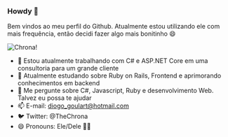 ### Howdy 👋

Bem vindos ao meu perfil do Github. Atualmente estou utilizando ele com mais frequência, então decidi fazer algo mais bonitinho 😄

![Chrona!](https://24.media.tumblr.com/27bb4bb0f727daf34cfcc7c71676ca3a/tumblr_mhm9vv6rAL1s540p2o1_500.gif "Chrona - Soul Eater")

- 🔭 Estou atualmente trabalhando com C# e ASP.NET Core em uma consultoria para um grande cliente
- 🌱 Atualmente estudando sobre Ruby on Rails, Frontend e aprimorando conhecimentos em backend
- 💬 Me pergunte sobre C#, Javascript, Ruby e desenvolvimento Web. Talvez eu possa te ajudar
- 📫 E-mail: diogo_goulart@hotmail.com
- 🐦 Twitter: @TheChrona
- 😄 Pronouns: Ele/Dele 🏳️‍🌈 

<!--
**TheChrona/thechrona** is a ✨ _special_ ✨ repository because its `README.md` (this file) appears on your GitHub profile.

Here are some ideas to get you started:

- 🔭 I’m currently working on ...
- 🌱 I’m currently learning ...
- 👯 I’m looking to collaborate on ...
- 🤔 I’m looking for help with ...
- 💬 Ask me about ...
- 📫 How to reach me: ...
- 😄 Pronouns: ...
- ⚡ Fun fact: ...
-->
